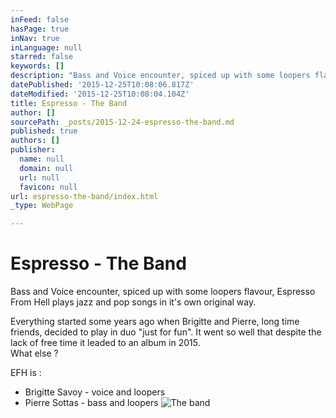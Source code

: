 ```yaml
---
inFeed: false
hasPage: true
inNav: true
inLanguage: null
starred: false
keywords: []
description: "Bass and Voice encounter, spiced up with some loopers flavour, Espresso From Hell plays jazz and pop songs in it's own original way.  Everything started some years ago when Brigitte and Pierre, long time friends, decided to play in duo \"just for fun\". It went so well that despite the lack of free time it leaded to an album in 2015. What else ?"
datePublished: '2015-12-25T10:08:06.817Z'
dateModified: '2015-12-25T10:08:04.104Z'
title: Espresso - The Band
author: []
sourcePath: _posts/2015-12-24-espresso-the-band.md
published: true
authors: []
publisher:
  name: null
  domain: null
  url: null
  favicon: null
url: espresso-the-band/index.html
_type: WebPage

---
```

# Espresso - The Band

Bass and Voice encounter, spiced up with some loopers
flavour, Espresso From Hell plays jazz and pop songs in it's own original way.

Everything started some years ago when Brigitte and Pierre,
long time friends, decided to play in duo "just for fun". It went so
well that despite the lack of free time it leaded to an album in 2015\.  
What else ?

EFH is :

* Brigitte Savoy - voice and loopers
* Pierre Sottas - bass and loopers
![The band](https://the-grid-user-content.s3-us-west-2.amazonaws.com/8cecab24-b587-486b-a80a-0f4088f81c24.JPG)
